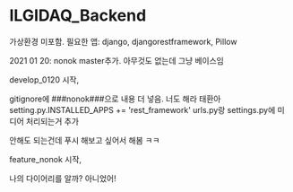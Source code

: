 # ILGIDAQ_Backend

가상환경 미포함.
필요한 앱: django, djangorestframework, Pillow


2021 01 20: nonok
master추가. 아무것도 없는데 그냥 베이스임

develop_0120 시작,

gitignore에 ###nonok###으로 내용 더 넣음. 너도 해라 태환아
setting.py.INSTALLED_APPS += 'rest_framework'
urls.py랑 settings.py에 미디어 처리되는거 추가

안해도 되는건데 푸시 해보고 싶어서 해봄 ㅋㅋ


feature_nonok 시작,

나의 다이어리를 알까?
아니었어!